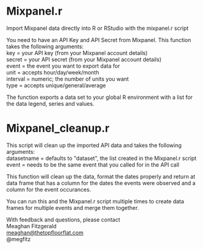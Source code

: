 Mixpanel.r
=================
Import Mixpanel data directly into R or RStudio with the mixpanel.r script

You need to have an API Key and API Secret from Mixpanel. This function takes the following arguments:<br>
  key = your API key (from your Mixpanel account details)<br>
  secret = your API secret (from your Mixpanel account details)<br>
  event = the event you want to export data for<br>
  unit = accepts hour/day/week/month<br>
  interval = numeric; the number of units you want<br>
  type = accepts unique/general/average<br>

The function exports a data set to your global R environment with a list for the data legend, series and values.

Mixpanel_cleanup.r
=================
This script will clean up the imported API data and takes the following arguments:<br>
  datasetname = defaults to "dataset", the list created in the Mixpanel.r script<br>
  event = needs to be the same event that you called for in the API call<br>

This function will clean up the data, format the dates properly and return at data frame that has a column for the dates the events were observed and a column for the event occurances.

You can run this and the Mixpanel.r script multiple times to create data frames for multiple events and merge them together.

With feedback and questions, please contact<br>
Meaghan Fitzgerald<br>
meaghan@thetopfloorflat.com<br>
@megfitz
